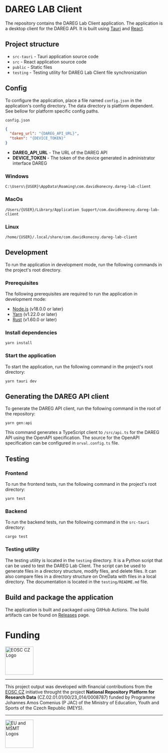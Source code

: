 # DAREG LAB Client
The repository contains the DAREG Lab Client application. The application is a desktop client for the DAREG API. It is built using [Tauri](https://tauri.studio/) and [React](https://reactjs.org/).

## Project structure
- `src-tauri` - Tauri application source code
- `src` - React application source code
- `public` - Static files
- `testing` - Testing utility for DAREG Lab Client file synchronization

## Config
To configure the application, place a file named `config.json` in the application's config directory.
The data directory is platform dependent. See bellow for platform specific config paths.

`config.json`
```json
{
  "dareg_url": "{DAREG_API_URL}",
  "token": "{DEVICE_TOKEN}"
}
```

- **DAREG_API_URL** - The URL of the DAREG API
- **DEVICE_TOKEN** - The token of the device generated in administrator interface DAREG


### Windows
`C:\Users\{USER}\AppData\Roaming\com.davidkonecny.dareg-lab-client`

### MacOs
`/Users/{USER}/Library/Application Support/com.davidkonecny.dareg-lab-client`

### Linux
`/home/{USER}/.local/share/com.davidkonecny.dareg-lab-client`

## Development
To run the application in development mode, run the following commands in the project's root directory.

### Prerequisites
The following prerequisites are required to run the application in development mode:
- [Node.js](https://nodejs.org/en/download/) (v18.0.0 or later)
- [Yarn](https://yarnpkg.com/getting-started/install) (v1.22.0 or later)
- [Rust](https://www.rust-lang.org/tools/install) (v1.60.0 or later)

### Install dependencies
``` shell
yarn install
```

### Start the application
To start the application, run the following command in the project's root directory:
``` shell
yarn tauri dev
```

## Generating the DAREG API client
To generate the DAREG API client, run the following command in the root of the repository:
``` shell
yarn gen:api
```
This command generates a TypeScript client to `/src/api.ts` for the DAREG API using the OpenAPI specification. 
The source for the OpenAPI specification can be configured in `orval.config.ts` file.

## Testing
### Frontend
To run the frontend tests, run the following command in the project's root directory:
``` shell
yarn test
```
### Backend
To run the backend tests, run the following command in the `src-tauri` directory:
``` shell
cargo test
```

### Testing utility
The testing utility is located in the `testing` directory. It is a Python script that can be used to test the DAREG Lab Client. 
The script can be used to generate files in a directory structure, modify files, and delete files. 
It can also compare files in a directory structure on OneData with files in a local directory. The documentation is located in the `testing/README.md` file.


## Build and package the application
The application is built and packaged using GitHub Actions. The build artifacts can be found on [Releases](https://github.com/CERIT-SC/dareg-lab/releases) page.

# Funding

<p align="left">
  <img src="https://webcentrum.muni.cz/media/3831863/seda_eosc.png" alt="EOSC CZ Logo" height="90">
</p>

---
This project output was developed with financial contributions from the [EOSC CZ](https://www.eosc.cz/projekty/narodni-podpora-pro-eosc) initiative throught the project **National Repository Platform for Research Data** (CZ.02.01.01/00/23_014/0008787) funded by Programme Johannes Amos Comenius (P JAC) of the Ministry of Education, Youth and Sports of the Czech Republic (MEYS).

---

<p align="left">
  <img src="https://webcentrum.muni.cz/media/3832168/seda_eu-msmt_eng.png" alt="EU and MŠMT Logos" height="90">
</p>